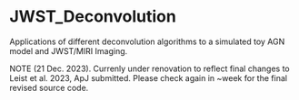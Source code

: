 # JWST_Deconvolution
Applications of different deconvolution algorithms to a simulated toy AGN model and JWST/MIRI Imaging. 

NOTE (21 Dec. 2023). Currenly under renovation to reflect final changes to Leist et al. 2023, ApJ submitted. Please check again in ~week for the final revised source code.
